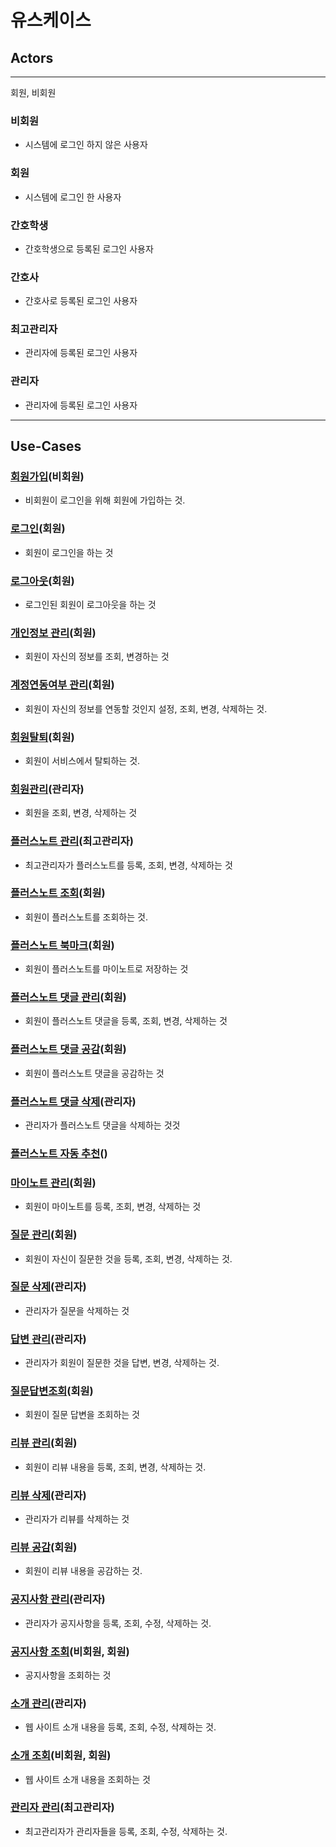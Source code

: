 # 유스케이스

## Actors
<hr>
회원, 비회원

### 비회원
- 시스템에 로그인 하지 않은 사용자

### 회원
- 시스템에 로그인 한 사용자

### 간호학생
- 간호학생으로 등록된 로그인 사용자

### 간호사
- 간호사로 등록된 로그인 사용자

### 최고관리자
- 관리자에 등록된 로그인 사용자

### 관리자
- 관리자에 등록된 로그인 사용자


<hr>

## Use-Cases

### [회원가입](uc001-SignUp.md)(비회원)
- 비회원이 로그인을 위해 회원에 가입하는 것.

### [로그인](uc002-LogIn.md)(회원)
- 회원이 로그인을 하는 것

### [로그아웃](uc003-Logout.md)(회원)
- 로그인된 회원이 로그아웃을 하는 것

### [개인정보 관리](uc004-Privacy.md)(회원)
- 회원이 자신의 정보를 조회, 변경하는 것

### [계정연동여부 관리](uc005)(회원)
- 회원이 자신의 정보를 연동할 것인지 설정, 조회, 변경, 삭제하는 것.

### [회원탈퇴](uc006-Leave.md)(회원)
- 회원이 서비스에서 탈퇴하는 것.

### [회원관리](uc007)(관리자)
- 회원을 조회, 변경, 삭제하는 것




### [플러스노트 관리](uc008-ManagePN.md)(최고관리자)
- 최고관리자가 플러스노트를 등록, 조회, 변경, 삭제하는 것

### [플러스노트 조회](uc009)(회원)
- 회원이 플러스노트를 조회하는 것.

### [플러스노트 북마크](uc010)(회원)
- 회원이 플러스노트를 마이노트로 저장하는 것

### [플러스노트 댓글 관리](uc011)(회원)
- 회원이 플러스노트 댓글을 등록, 조회, 변경, 삭제하는 것

### [플러스노트 댓글 공감](uc012)(회원)
- 회원이 플러스노트 댓글을 공감하는 것

### [플러스노트 댓글 삭제](uc013)(관리자)
- 관리자가 플러스노트 댓글을 삭제하는 것것

### [플러스노트 자동 추천](uc014)()



### [마이노트 관리](uc015)(회원)
- 회원이 마이노트를 등록, 조회, 변경, 삭제하는 것




### [질문 관리](uc016)(회원)
- 회원이 자신이 질문한 것을 등록, 조회, 변경, 삭제하는 것.

### [질문 삭제](uc017)(관리자)
- 관리자가 질문을 삭제하는 것

### [답변 관리](uc018)(관리자)
- 관리자가 회원이 질문한 것을 답변, 변경, 삭제하는 것.

### [질문답변조회](uc019)(회원)
- 회원이 질문 답변을 조회하는 것


### [리뷰 관리](uc020)(회원)
- 회원이 리뷰 내용을 등록, 조회, 변경, 삭제하는 것.

### [리뷰 삭제](uc021)(관리자)
- 관리자가 리뷰를 삭제하는 것

### [리뷰 공감](uc022)(회원)
- 회원이 리뷰 내용을 공감하는 것.





### [공지사항 관리](uc023)(관리자)
- 관리자가 공지사항을 등록, 조회, 수정, 삭제하는 것.

### [공지사항 조회](uc024)(비회원, 회원)
- 공지사항을 조회하는 것

### [소개 관리](uc025)(관리자)
- 웹 사이트 소개 내용을 등록, 조회, 수정, 삭제하는 것.

### [소개 조회](uc026)(비회원, 회원)
- 웹 사이트 소개 내용을 조회하는 것

### [관리자 관리](uc027)(최고관리자)
- 최고관리자가 관리자들을 등록, 조회, 수정, 삭제하는 것.

